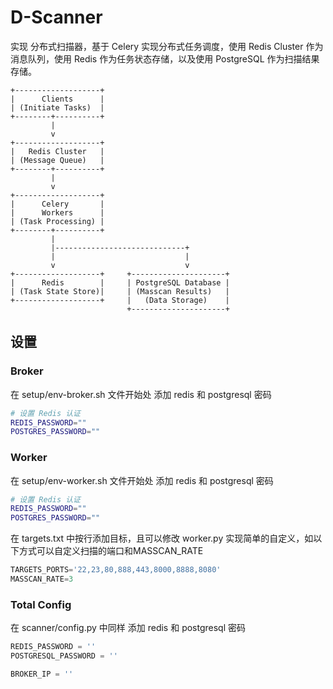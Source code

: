 # D-Scanner

实现 分布式扫描器，基于 Celery 实现分布式任务调度，使用 Redis Cluster 作为消息队列，使用 Redis 作为任务状态存储，以及使用 PostgreSQL 作为扫描结果存储。

```
+-------------------+
|      Clients      |
| (Initiate Tasks)  |
+--------+----------+
         |
         v
+-------------------+
|   Redis Cluster   |
| (Message Queue)   |
+--------+----------+
         |
         v
+-------------------+
|      Celery       |
|      Workers      |
| (Task Processing) |
+--------+----------+
         |
         |-----------------------------+
         |                             |
         v                             v
+-------------------+     +---------------------+
|      Redis        |     | PostgreSQL Database |
| (Task State Store)|     | (Masscan Results)   |
+-------------------+     |   (Data Storage)    |
                          +---------------------+
```

## 设置

### Broker

在 setup/env-broker.sh 文件开始处 添加 redis 和 postgresql 密码
```bash
# 设置 Redis 认证
REDIS_PASSWORD=""
POSTGRES_PASSWORD=""
```
### Worker

在 setup/env-worker.sh 文件开始处 添加 redis 和 postgresql 密码
```bash
# 设置 Redis 认证
REDIS_PASSWORD=""
POSTGRES_PASSWORD=""
```

在 targets.txt 中按行添加目标，且可以修改 worker.py 实现简单的自定义，如以下方式可以自定义扫描的端口和MASSCAN_RATE

```python
TARGETS_PORTS='22,23,80,888,443,8000,8888,8080'
MASSCAN_RATE=3
```

### Total Config

在 scanner/config.py 中同样 添加 redis 和 postgresql 密码

```python
REDIS_PASSWORD = ''
POSTGRESQL_PASSWORD = ''

BROKER_IP = ''
```